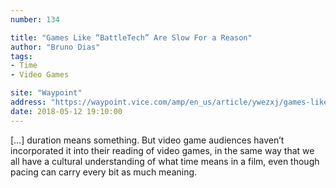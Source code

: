 ```yaml
---
number: 134

title: "Games Like “BattleTech” Are Slow For a Reason"
author: "Bruno Dias"
tags:
- Time
- Video Games

site: "Waypoint"
address: "https://waypoint.vice.com/amp/en_us/article/ywezxj/games-like-battletech-are-slow-for-a-reason"
date: 2018-05-12 19:10:00
---
```


[…] duration means something. But video game audiences haven’t incorporated it into their reading of video games, in the same way that we all have a cultural understanding of what time means in a film, even though pacing can carry every bit as much meaning. 
